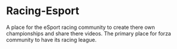 # Racing-Esport
A place for the eSport racing community to create there own championships and share there videos. The primary place for forza community to have its racing league. 
